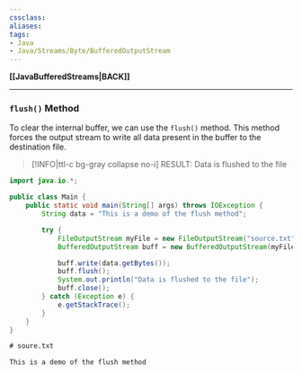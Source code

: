 ```yaml
---
cssclass:
aliases:
tags:
- Java
- Java/Streams/Byte/BufferedOutputStream
---
```

**[[JavaBufferedStreams|BACK]]**

---
### `flush()` Method
To clear the internal buffer, we can use the `flush()` method. This method forces the output stream to write all data present in the buffer to the destination file.

>[!INFO|ttl-c bg-gray collapse no-i] RESULT:
> Data is flushed to the file

```java
import java.io.*;

public class Main {
    public static void main(String[] args) throws IOException {
        String data = "This is a demo of the flush method";

        try {
            FileOutputStream myFile = new FileOutputStream("source.txt");
            BufferedOutputStream buff = new BufferedOutputStream(myFile);

            buff.write(data.getBytes());
            buff.flush();
            System.out.println("Data is flushed to the file");
            buff.close();
        } catch (Exception e) {
            e.getStackTrace();
        }
    }
}
```
```txt
# soure.txt

This is a demo of the flush method
```
